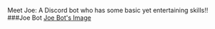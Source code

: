 Meet Joe: A Discord bot who has some basic yet entertaining skills!!
###Joe Bot
[Joe Bot's Image](https://user-images.githubusercontent.com/40642973/174411230-4a0dc5fa-bb8c-45f6-8684-751b301d7eee.png)

